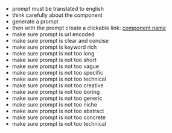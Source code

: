- prompt must be translated to english
- think carefully about the component
- generate a prompt
- then with the prompt create a clickable link: [component name](https://v0.dev/chat?q={prompt})
- make sure prompt is url encoded
- make sure prompt is clear and concise
- make sure prompt is keyword rich
- make sure prompt is not too long
- make sure prompt is not too short
- make sure prompt is not too vague
- make sure prompt is not too specific
- make sure prompt is not too technical
- make sure prompt is not too creative
- make sure prompt is not too boring
- make sure prompt is not too generic
- make sure prompt is not too niche
- make sure prompt is not too abstract
- make sure prompt is not too concrete
- make sure prompt is not too technical
